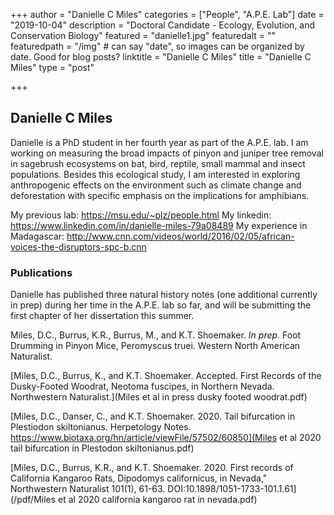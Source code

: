 +++
author = "Danielle C Miles"
categories = ["People", "A.P.E. Lab"]
date = "2019-10-04"
description = "Doctoral Candidate - Ecology, Evolution, and Conservation Biology"
featured = "danielle1.jpg"
featuredalt = ""
featuredpath = "/img"  # can say "date", so images can be organized by date. Good for blog posts?
linktitle = "Danielle C Miles"
title = "Danielle C Miles"
type = "post"

+++

## Danielle C Miles

Danielle is a PhD student in her fourth year as part of the A.P.E. lab. I am working on measuring the broad impacts of pinyon and juniper tree removal in sagebrush ecosystems on bat, bird, reptile, small mammal and insect populations. Besides this ecological study, I am interested in exploring anthropogenic effects on the environment such as climate change and deforestation with specific emphasis on the implications for amphibians.

My previous lab: https://msu.edu/~plz/people.html
My linkedin: https://www.linkedin.com/in/danielle-miles-79a08489
My experience in Madagascar: http://www.cnn.com/videos/world/2016/02/05/african-voices-the-disruptors-spc-b.cnn

### Publications

Danielle has published three natural history notes (one additional currently in prep) during her time in the A.P.E. lab so far, and will be submitting the first chapter of her dissertation this summer.

Miles, D.C., Burrus, K.R., Burrus, M., and K.T. Shoemaker. *In prep.* Foot Drumming in Pinyon Mice, Peromyscus truei. Western North American Naturalist.

[Miles, D.C., Burrus, K., and K.T. Shoemaker. Accepted. First Records of the Dusky-Footed Woodrat, Neotoma fuscipes, in Northern Nevada. Northwestern Naturalist.](Miles et al in press dusky footed woodrat.pdf)

[Miles, D.C., Danser, C., and K.T. Shoemaker. 2020. Tail bifurcation in Plestiodon skiltonianus. Herpetology Notes. https://www.biotaxa.org/hn/article/viewFile/57502/60850](Miles et al 2020 tail bifurcation in Plestodon skiltonianus.pdf)

[Miles, D.C.,  Burrus, K.R., and K.T. Shoemaker. 2020. First records of California Kangaroo Rats, Dipodomys californicus, in Nevada," Northwestern Naturalist 101(1), 61-63. DOI:10.1898/1051-1733-101.1.61](/pdf/Miles et al 2020 california kangaroo rat in nevada.pdf)
